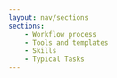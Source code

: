 ```yaml
---
layout: nav/sections
sections:
    - Workflow process
    - Tools and templates
    - Skills
    - Typical Tasks
---
```

